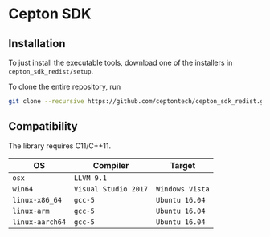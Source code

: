 Cepton SDK
==========

## Installation

To just install the executable tools, download one of the installers in `cepton_sdk_redist/setup`.

To clone the entire repository, run

```sh
git clone --recursive https://github.com/ceptontech/cepton_sdk_redist.git
```

## Compatibility

The library requires C11/C++11.

| OS              | Compiler             | Target          |
| --------------- | -------------------- | --------------- |
| `osx`           | `LLVM 9.1`           |                 |
| `win64`         | `Visual Studio 2017` | `Windows Vista` |
| `linux-x86_64`  | `gcc-5`              | `Ubuntu 16.04`  |
| `linux-arm`     | `gcc-5`              | `Ubuntu 16.04`  |
| `linux-aarch64` | `gcc-5`              | `Ubuntu 16.04`  |